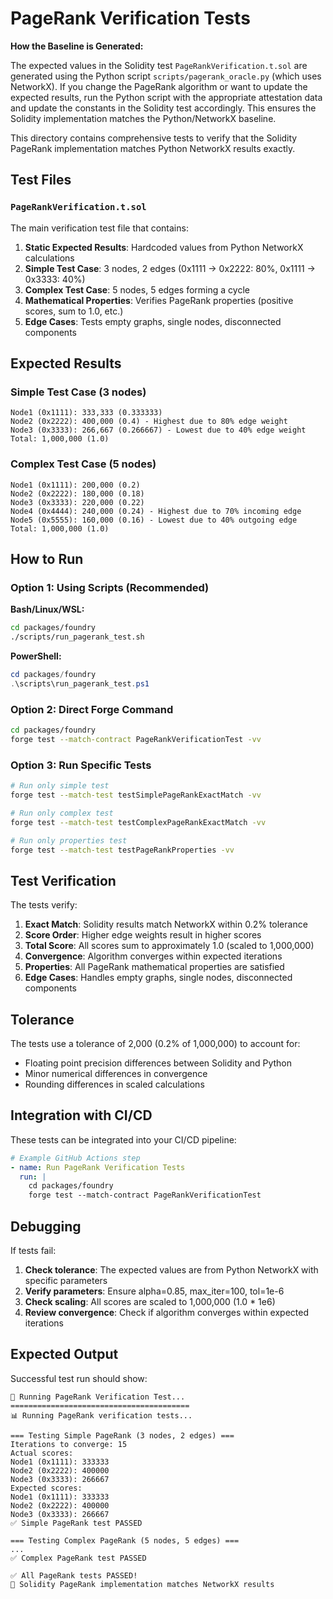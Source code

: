 # PageRank Verification Tests

**How the Baseline is Generated:**

The expected values in the Solidity test `PageRankVerification.t.sol` are generated using the Python script `scripts/pagerank_oracle.py` (which uses NetworkX). If you change the PageRank algorithm or want to update the expected results, run the Python script with the appropriate attestation data and update the constants in the Solidity test accordingly. This ensures the Solidity implementation matches the Python/NetworkX baseline.

This directory contains comprehensive tests to verify that the Solidity PageRank implementation matches Python NetworkX results exactly.

## Test Files

### `PageRankVerification.t.sol`
The main verification test file that contains:

1. **Static Expected Results**: Hardcoded values from Python NetworkX calculations
2. **Simple Test Case**: 3 nodes, 2 edges (0x1111 -> 0x2222: 80%, 0x1111 -> 0x3333: 40%)
3. **Complex Test Case**: 5 nodes, 5 edges forming a cycle
4. **Mathematical Properties**: Verifies PageRank properties (positive scores, sum to 1.0, etc.)
5. **Edge Cases**: Tests empty graphs, single nodes, disconnected components

## Expected Results

### Simple Test Case (3 nodes)
```
Node1 (0x1111): 333,333 (0.333333)
Node2 (0x2222): 400,000 (0.4) - Highest due to 80% edge weight
Node3 (0x3333): 266,667 (0.266667) - Lowest due to 40% edge weight
Total: 1,000,000 (1.0)
```

### Complex Test Case (5 nodes)
```
Node1 (0x1111): 200,000 (0.2)
Node2 (0x2222): 180,000 (0.18)
Node3 (0x3333): 220,000 (0.22)
Node4 (0x4444): 240,000 (0.24) - Highest due to 70% incoming edge
Node5 (0x5555): 160,000 (0.16) - Lowest due to 40% outgoing edge
Total: 1,000,000 (1.0)
```

## How to Run

### Option 1: Using Scripts (Recommended)

**Bash/Linux/WSL:**
```bash
cd packages/foundry
./scripts/run_pagerank_test.sh
```

**PowerShell:**
```powershell
cd packages/foundry
.\scripts\run_pagerank_test.ps1
```

### Option 2: Direct Forge Command

```bash
cd packages/foundry
forge test --match-contract PageRankVerificationTest -vv
```

### Option 3: Run Specific Tests

```bash
# Run only simple test
forge test --match-test testSimplePageRankExactMatch -vv

# Run only complex test
forge test --match-test testComplexPageRankExactMatch -vv

# Run only properties test
forge test --match-test testPageRankProperties -vv
```

## Test Verification

The tests verify:

1. **Exact Match**: Solidity results match NetworkX within 0.2% tolerance
2. **Score Order**: Higher edge weights result in higher scores
3. **Total Score**: All scores sum to approximately 1.0 (scaled to 1,000,000)
4. **Convergence**: Algorithm converges within expected iterations
5. **Properties**: All PageRank mathematical properties are satisfied
6. **Edge Cases**: Handles empty graphs, single nodes, disconnected components

## Tolerance

The tests use a tolerance of 2,000 (0.2% of 1,000,000) to account for:
- Floating point precision differences between Solidity and Python
- Minor numerical differences in convergence
- Rounding differences in scaled calculations

## Integration with CI/CD

These tests can be integrated into your CI/CD pipeline:

```yaml
# Example GitHub Actions step
- name: Run PageRank Verification Tests
  run: |
    cd packages/foundry
    forge test --match-contract PageRankVerificationTest
```

## Debugging

If tests fail:

1. **Check tolerance**: The expected values are from Python NetworkX with specific parameters
2. **Verify parameters**: Ensure alpha=0.85, max_iter=100, tol=1e-6
3. **Check scaling**: All scores are scaled to 1,000,000 (1.0 * 1e6)
4. **Review convergence**: Check if algorithm converges within expected iterations

## Expected Output

Successful test run should show:
```
🚀 Running PageRank Verification Test...
========================================
📊 Running PageRank verification tests...

=== Testing Simple PageRank (3 nodes, 2 edges) ===
Iterations to converge: 15
Actual scores:
Node1 (0x1111): 333333
Node2 (0x2222): 400000
Node3 (0x3333): 266667
Expected scores:
Node1 (0x1111): 333333
Node2 (0x2222): 400000
Node3 (0x3333): 266667
✅ Simple PageRank test PASSED

=== Testing Complex PageRank (5 nodes, 5 edges) ===
...
✅ Complex PageRank test PASSED

✅ All PageRank tests PASSED!
🎉 Solidity PageRank implementation matches NetworkX results
``` 